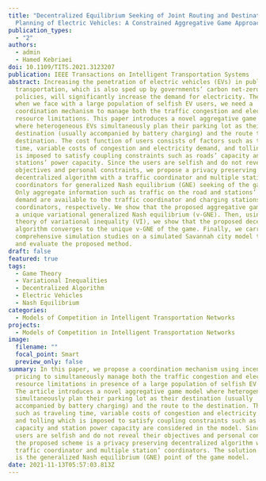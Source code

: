 ```yaml
---
title: "Decentralized Equilibrium Seeking of Joint Routing and Destination
  Planning of Electric Vehicles: A Constrained Aggregative Game Approach"
publication_types:
  - "2"
authors:
  - admin
  - Hamed Kebriaei
doi: 10.1109/TITS.2021.3123207
publication: IEEE Transactions on Intelligent Transportation Systems
abstract: Increasing the penetration of electric vehicles (EVs) in public
  transportation, which is also sped up by governments’ carbon net-zero
  policies, will significantly increase the demand for electricity. Therefore,
  when we face with a large population of selfish EV users, we need a
  coordination mechanism to manage both the traffic congestion and electricity
  resource limitations. This paper introduces a novel aggregative game model
  where heterogeneous EVs simultaneously plan their parking lot as their
  destination (usually accompanied by battery charging) and the route to the
  destination. The cost function of users consists of factors such as traveling
  time, variable costs of congestion and electricity demand, and tolling which
  is imposed to satisfy coupling constraints such as roads’ capacity and
  stations’ power capacity. Since the users are selfish and do not reveal their
  objectives and personal constraints, we propose a privacy preserving
  decentralized algorithm with a traffic coordinator and multiple stations’
  coordinators for generalized Nash equilibrium (GNE) seeking of the game model.
  Only aggregate information such as traffic on the road and stations’ energy
  demand are available to the traffic coordinator and charging stations’
  coordinators, respectively. We show that the proposed aggregative game admits
  a unique variational generalized Nash equilibrium (v-GNE). Then, using the
  theory of variational inequality (VI), we show that the proposed decentralized
  algorithm converges to the unique v-GNE of the game. Finally, we carry out
  comprehensive simulation studies on a simulated Savannah city model to compare
  and evaluate the proposed method.
draft: false
featured: true
tags:
  - Game Theory
  - Variational Inequalities
  - Decentralized Algorithm
  - Electric Vehicles
  - Nash Equilibrium
categories:
  - Models of Competition in Intelligent Transportation Networks
projects:
  - Models of Competition in Intelligent Transportation Networks
image:
  filename: ""
  focal_point: Smart
  preview_only: false
summary: In this paper, we propose a coordination mechanism using incentive
  pricing to simultaneously manage both the traffic congestion and electricity
  resource limitations in presence of a large population of selfish EV users.
  The article introduces a novel aggregative game model where heterogeneous EVs
  simultaneously plan their parking lot as their destination (usually
  accompanied by battery charging) and the route to the destination. The factors
  such as traveling time, variable costs of congestion and electricity demand,
  and tolling which is imposed to satisfy coupling constraints such as road
  capacity and station power capacity are considered in the model. Since the
  users are selfish and do not reveal their objectives and personal constraints,
  the proposed scheme is a privacy preserving decentralized algorithm with a
  traffic coordinator and multiple station’ coordinators. The solution concept
  is the generalized Nash equilibrium (GNE) point of the game model.
date: 2021-11-13T05:57:03.813Z
---
```

